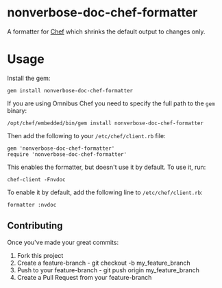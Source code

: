 # nonverbose-doc-chef-formatter

A formatter for [Chef](https://www.chef.io) which shrinks the default output to
changes only.

Usage
=====

Install the gem:

    gem install nonverbose-doc-chef-formatter

If you are using Omnibus Chef you need to specify the full path to the `gem`
binary:

    /opt/chef/embedded/bin/gem install nonverbose-doc-chef-formatter

Then add the following to your `/etc/chef/client.rb` file:

    gem 'nonverbose-doc-chef-formatter'
    require 'nonverbose-doc-chef-formatter'

This enables the formatter, but doesn't use it by default. To use it, run:

    chef-client -Fnvdoc

To enable it by default, add the following line to `/etc/chef/client.rb`:

    formatter :nvdoc

Contributing
----------

Once you've made your great commits:

1. Fork this project
2. Create a feature-branch - git checkout -b my_feature_branch
3. Push to your feature-branch - git push origin my_feature_branch
4. Create a Pull Request from your feature-branch
